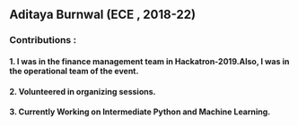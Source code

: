 ## Aditaya Burnwal (ECE , 2018-22)

### Contributions :
#### 1. I was in the finance management team in Hackatron-2019.Also, I was in the operational team of the event.
#### 2. Volunteered in organizing sessions.
#### 3. Currently Working on Intermediate Python and Machine Learning.
